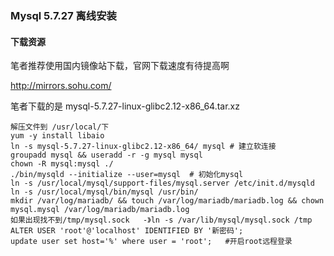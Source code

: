 ### Mysql 5.7.27 离线安装

#### 下载资源

笔者推荐使用国内镜像站下载，官网下载速度有待提高啊

http://mirrors.sohu.com/

笔者下载的是 mysql-5.7.27-linux-glibc2.12-x86_64.tar.xz

```
解压文件到 /usr/local/下
yum -y install libaio
ln -s mysql-5.7.27-linux-glibc2.12-x86_64/ mysql # 建立软连接
groupadd mysql && useradd -r -g mysql mysql
chown -R mysql:mysql ./
./bin/mysqld --initialize --user=mysql  # 初始化mysql
ln -s /usr/local/mysql/support-files/mysql.server /etc/init.d/mysqld
ln -s /usr/local/mysql/bin/mysql /usr/bin/
mkdir /var/log/mariadb/ && touch /var/log/mariadb/mariadb.log && chown mysql.mysql /var/log/mariadb/mariadb.log
如果出现找不到/tmp/mysql.sock   -》ln -s /var/lib/mysql/mysql.sock /tmp
ALTER USER 'root'@'localhost' IDENTIFIED BY '新密码';
update user set host='%' where user = 'root'; 	#开启root远程登录

```
